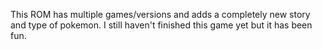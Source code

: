 This ROM has multiple games/versions and adds a completely new story and type of pokemon.
I still haven't finished this game yet but it has been fun.
